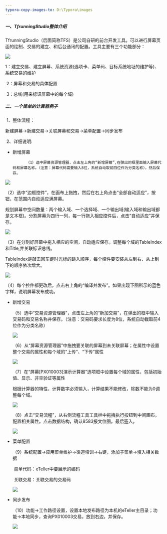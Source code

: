 ```yaml
---
typora-copy-images-to: D:\Typora\images
---
```


##### 一、TfrunningStudio整体介绍

​	TfrunningStudio（后面简称TFS）是公司自研的前台开发工具。可以进行屏幕页面的绘制、交易的建立、和后台通讯的配置。工具主要有三个功能部分：

![](TfrunningStudio.assets/1531364580236.png)

​		1：建立交易、建立屏幕、系统资源(选项卡、菜单码、目标系统地址的维护等)、系统交易的维护

​		2：屏幕和交易的具体配置

​		3：总线(用来标识屏幕中的每个域)

##### 二、一个简单的计算器例子

​	1、整体流程：

​		新建屏幕->新建交易->关联屏幕和交易->菜单配置->同步发布

​	2、详细说明:

- 新增屏幕

			（1）选中屏幕资源管理器，点击左上角的“新增屏幕”,在弹出的框里面输入屏幕代码和屏幕名称。（注意：屏幕代码需要输入8位，系统自动取前四位作为分类名称），然后保存。

![](TfrunningStudio.assets/1531365650008.png)

​	（2）选中“边框控件”，在画布上拖拽，然后在右上角点击“全部自动适应”，按钮，在范围内自动适应满屏幕。

​	规划屏幕中空间数量：两个输入域、一个选择域、一个输出域(输入域和输出域都是文本框)。分割屏幕为四行一列，每一行拖入相应控件后，点击“自动适应”并保存。

![](TfrunningStudio.assets/1531378385568.png)

​	（3）在分割好屏幕中拖入相应的空间，自动适应保存。调整每个域的TableIndex和Title,并关联标识总线。

TableIndex是敲击回车键时光标的跳入顺序，每个控件要安装从左到右、从上到下的顺序依次增大。

![](TfrunningStudio.assets/1531378620937.png)

​	（4）每个控件都更改后，点击右上角的“编译并发布”。如果出现下图所示的蓝色字样，说明屏幕发布成功。

- 新增交易

  ​	（5）选中“交易资源管理器”，点击左上角的“新加交易”，在弹出的框中输入交易码和交易名称并保存。（注意：交易码要求长度为8位，系统自动截取前4位作为分类名称）

  ![](TfrunningStudio.assets/1531380031727.png)

  ​	（6）从“屏幕资源管理器”中拖拽要关联的屏幕到未关联屏幕；在属性中设置整个交易的属性和每个域的“上传”、“下传”属性

  ![](TfrunningStudio.assets/1531381097234.png)

  ​	（7）在“屏幕[PX010003]演示计算器”选项框中设置每个域的属性，包括初始值、显示、非空验证等属性

  ​	根据计算器的特性，计算数字必须输入，计算结果不能修改，除数不能为0调整每个域。

  ![](TfrunningStudio.assets/1531387979533.png)

  ​	（8）点击“交易流程”，从右侧流程工具工具栏中拖拽执行按钮到中间画布，配置相关属性。点击数据结构，确认8583报文位图。最后签入。

  ![](TfrunningStudio.assets/1531382043780.png)


- 菜单配置

  ​	（9）系统配置->应用菜单维护->渠道培训->右键，添加子菜单->填入相关数据

  ​	菜单代码：eTeller中要展示的编码

  ​	关联交易：关联交易的交易码

  ![](TfrunningStudio.assets/1531382421227.png)


- 同步发布

  ​	（10）功能->工作路径设置，设置本地发布路径为本机的eTeller主目录；功能->本地同步，查询PX010003交易，放到右边，并保存。

  ![](TfrunningStudio.assets/1531383886294.png)

##### 